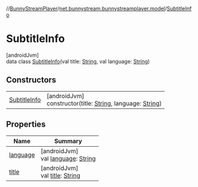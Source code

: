 //[BunnyStreamPlayer](../../../index.md)/[net.bunnystream.bunnystreamplayer.model](../index.md)/[SubtitleInfo](index.md)

# SubtitleInfo

[androidJvm]\
data class [SubtitleInfo](index.md)(val title: [String](https://kotlinlang.org/api/latest/jvm/stdlib/kotlin-stdlib/kotlin/-string/index.html), val language: [String](https://kotlinlang.org/api/latest/jvm/stdlib/kotlin-stdlib/kotlin/-string/index.html))

## Constructors

| | |
|---|---|
| [SubtitleInfo](-subtitle-info.md) | [androidJvm]<br>constructor(title: [String](https://kotlinlang.org/api/latest/jvm/stdlib/kotlin-stdlib/kotlin/-string/index.html), language: [String](https://kotlinlang.org/api/latest/jvm/stdlib/kotlin-stdlib/kotlin/-string/index.html)) |

## Properties

| Name | Summary |
|---|---|
| [language](language.md) | [androidJvm]<br>val [language](language.md): [String](https://kotlinlang.org/api/latest/jvm/stdlib/kotlin-stdlib/kotlin/-string/index.html) |
| [title](title.md) | [androidJvm]<br>val [title](title.md): [String](https://kotlinlang.org/api/latest/jvm/stdlib/kotlin-stdlib/kotlin/-string/index.html) |
